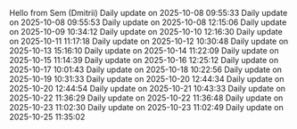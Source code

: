 ﻿Hello from Sem (Dmitrii)
Daily update on 2025-10-08 09:55:33
Daily update on 2025-10-08 09:55:53
Daily update on 2025-10-08 12:15:06
Daily update on 2025-10-09 10:34:12
Daily update on 2025-10-10 12:16:30
Daily update on 2025-10-11 11:17:18
Daily update on 2025-10-12 10:30:48
Daily update on 2025-10-13 15:16:10
Daily update on 2025-10-14 11:22:09
Daily update on 2025-10-15 11:14:39
Daily update on 2025-10-16 12:25:12
Daily update on 2025-10-17 10:01:43
Daily update on 2025-10-18 10:22:56
Daily update on 2025-10-19 10:31:33
Daily update on 2025-10-20 12:44:34
Daily update on 2025-10-20 12:44:54
Daily update on 2025-10-21 10:43:33
Daily update on 2025-10-22 11:36:29
Daily update on 2025-10-22 11:36:48
Daily update on 2025-10-23 11:02:30
Daily update on 2025-10-23 11:02:49
Daily update on 2025-10-25 11:35:02
